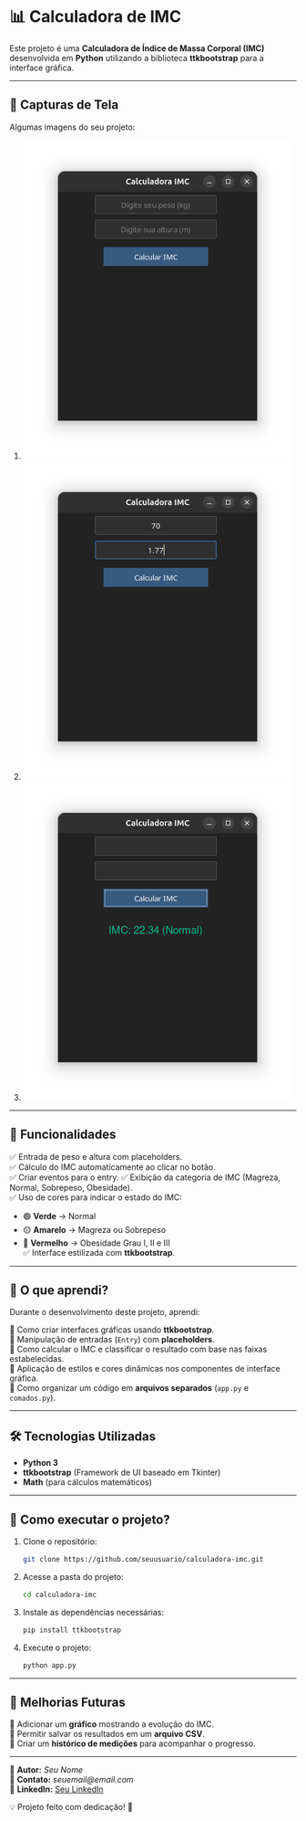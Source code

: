 # 📊 Calculadora de IMC

Este projeto é uma **Calculadora de Índice de Massa Corporal (IMC)** desenvolvida em **Python** utilizando a biblioteca **ttkbootstrap** para a interface gráfica.

---

## 📸 Capturas de Tela

Algumas imagens do seu projeto:

1. ![Imagem 1](/img/estado_normal.png)
2. ![Imagem 2](/img/estado_teste.png)
3. ![Imagem 3](/img/estado_resultado.png)

---

## 🎯 Funcionalidades

✅ Entrada de peso e altura com placeholders.  
✅ Cálculo do IMC automaticamente ao clicar no botão.  
✅ Criar eventos para o entry.
✅ Exibição da categoria de IMC (Magreza, Normal, Sobrepeso, Obesidade).  
✅ Uso de cores para indicar o estado do IMC:  
   - 🟢 **Verde** → Normal  
   - 🟡 **Amarelo** → Magreza ou Sobrepeso  
   - 🔴 **Vermelho** → Obesidade Grau I, II e III  
✅ Interface estilizada com **ttkbootstrap**.  

---

## 🚀 O que aprendi?

Durante o desenvolvimento deste projeto, aprendi:

📌 Como criar interfaces gráficas usando **ttkbootstrap**.  
📌 Manipulação de entradas (`Entry`) com **placeholders**.  
📌 Como calcular o IMC e classificar o resultado com base nas faixas estabelecidas.  
📌 Aplicação de estilos e cores dinâmicas nos componentes de interface gráfica.  
📌 Como organizar um código em **arquivos separados** (`app.py` e `comados.py`).  

---

## 🛠 Tecnologias Utilizadas

- **Python 3**
- **ttkbootstrap** (Framework de UI baseado em Tkinter)
- **Math** (para cálculos matemáticos)

---

## 🔧 Como executar o projeto?

1. Clone o repositório:
   ```bash
   git clone https://github.com/seuusuario/calculadora-imc.git
   ```
2. Acesse a pasta do projeto:
   ```bash
   cd calculadora-imc
   ```
3. Instale as dependências necessárias:
   ```bash
   pip install ttkbootstrap
   ```
4. Execute o projeto:
   ```bash
   python app.py
   ```

---

## 📌 Melhorias Futuras

🔹 Adicionar um **gráfico** mostrando a evolução do IMC.  
🔹 Permitir salvar os resultados em um **arquivo CSV**.  
🔹 Criar um **histórico de medições** para acompanhar o progresso.  

---

📌 **Autor:** _Seu Nome_  
📌 **Contato:** _seuemail@email.com_  
📌 **LinkedIn:** [Seu LinkedIn](https://linkedin.com/in/seulinkedin)  

💡 Projeto feito com dedicação! 🚀

